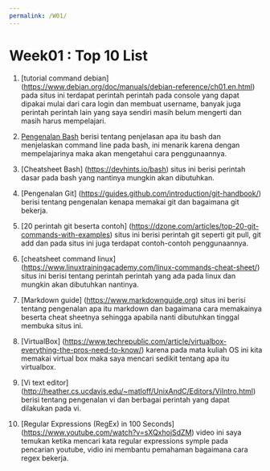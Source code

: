 ```yaml
---
permalink: /W01/
---
```


# Week01 : Top 10 List 

1. [tutorial command debian] (https://www.debian.org/doc/manuals/debian-reference/ch01.en.html)
pada situs ini terdapat perintah perintah pada console yang dapat dipakai mulai dari cara login dan membuat username, banyak juga perintah perintah lain yang saya sendiri masih belum mengerti dan masih harus mempelajari.

2. [Pengenalan Bash](https://programminghistorian.org/en/lessons/intro-to-bash)
berisi tentang penjelasan apa itu bash dan menjelaskan command line pada bash, ini menarik karena dengan mempelajarinya maka akan mengetahui cara penggunaannya.

3. [Cheatsheet Bash] (https://devhints.io/bash)
situs ini berisi perintah dasar pada bash yang nantinya mungkin akan dibutuhkan.

4. [Pengenalan Git] (https://guides.github.com/introduction/git-handbook/)
berisi tentang pengenalan kenapa memakai git dan bagaimana git bekerja.

5. [20 perintah git beserta contoh] (https://dzone.com/articles/top-20-git-commands-with-examples)
situs ini berisi perintah git seperti git pull, git add dan pada situs ini juga terdapat contoh-contoh penggunaannya.

6. [cheatsheet command linux] (https://www.linuxtrainingacademy.com/linux-commands-cheat-sheet/)
situs ini berisi tentang perintah perintah yang ada pada linux dan mungkin akan dibutuhkan nantinya.

7. [Markdown guide] (https://www.markdownguide.org)
situs ini berisi tentang pengenalan apa itu markdown dan bagaimana cara memakainya beserta cheat sheetnya sehingga apabila nanti dibutuhkan tinggal membuka situs ini.

8. [VirtualBox] (https://www.techrepublic.com/article/virtualbox-everything-the-pros-need-to-know/)
karena pada mata kuliah OS ini kita memakai virtual box maka saya mencari sedikit tentang apa itu virtualbox.

9. [Vi text editor] (http://heather.cs.ucdavis.edu/~matloff/UnixAndC/Editors/ViIntro.html)
berisi tentang pengenalan vi dan berbagai perintah yang dapat dilakukan pada vi.

10. [Regular Expressions (RegEx) in 100 Seconds] (https://www.youtube.com/watch?v=sXQxhojSdZM)
video ini saya temukan ketika mencari kata regular expressions symple pada pencarian youtube, vidio ini membantu pemahaman bagaimana cara regex bekerja.
